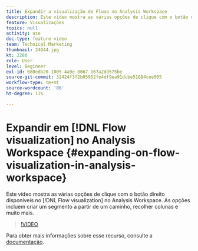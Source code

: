 ```yaml
---
title: Expandir a visualização de Fluxo no Analysis Workspace
description: Este vídeo mostra as várias opções de clique com o botão direito disponíveis na Visualização de fluxo no Analysis Workspace. As opções incluem criar um segmento a partir de um caminho, recolher colunas e muito mais.
feature: Visualizações
topics: null
activity: use
doc-type: feature video
team: Technical Marketing
thumbnail: 24044.jpg
kt: 2280
role: User
level: Beginner
exl-id: 080edb20-1005-4a9e-8067-167a2dd575be
source-git-commit: 32424f3f2b05952fe4df9ea91dcbe51684cee905
workflow-type: tm+mt
source-wordcount: '86'
ht-degree: 11%

---
```


# Expandir em [!DNL Flow visualization] no Analysis Workspace {#expanding-on-flow-visualization-in-analysis-workspace}

Este vídeo mostra as várias opções de clique com o botão direito disponíveis no [!DNL Flow visualization] no Analysis Workspace. As opções incluem criar um segmento a partir de um caminho, recolher colunas e muito mais.

>[!VIDEO](https://video.tv.adobe.com/v/24044/?quality=12)

Para obter mais informações sobre esse recurso, consulte a [documentação](https://experienceleague.adobe.com/docs/analytics/analyze/analysis-workspace/visualizations/flow/flow.html?lang=en#analysis-workspace).
